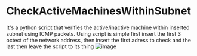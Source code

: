 # CheckActiveMachinesWithinSubnet
It's a python script that verifies the active/inactive machine within inserted subnet using ICMP packets.
Using script is simple first insert the first 3 octect of the network address, then insert the first adress to check and the last then leave the script to its thing
![image](https://user-images.githubusercontent.com/56941241/188286486-799322ce-86ab-423e-90be-005e3e456828.png)
